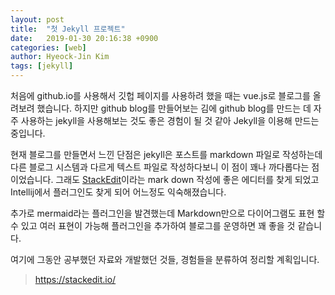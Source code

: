 ```yaml
---
layout: post
title:  "첫 Jekyll 프로젝트"
date:   2019-01-30 20:16:38 +0900
categories: [web]
author: Hyeock-Jin Kim
tags: [jekyll]
---
```


처음에 github.io를 사용해서 깃헙 페이지를 사용하려 했을 때는 vue.js로 블로그를 올려보려 했습니다.
하지만 github blog를 만들어보는 김에 github blog를 만드는 데 자주 사용하는 jekyll을
사용해보는 것도 좋은 경험이 될 것 같아 Jekyll을 이용해 만드는 중입니다.

현재 블로그를 만들면서 느낀 단점은 jekyll은 포스트를 markdown 파일로 작성하는데
다른 블로그 시스템과 다르게 텍스트 파일로 작성하다보니 이 점이 꽤나 까다롭다는 점이었습니다.
그래도 [StackEdit][stack_edit_page]이라는 mark down 작성에 좋은 에디터를 찾게 되었고
Intellij에서 플러그인도 찾게 되어 어느정도 익숙해졌습니다.

추가로 mermaid라는 플러그인을 발견했는데 Markdown만으로 다이어그램도 표현 할 수 있고 여러 표현이 가능해
플러그인을 추가하여 블로그를 운영하면 꽤 좋을 것 같습니다.

여기에 그동안 공부했던 자료와 개발했던 것들, 경험들을 분류하여 정리할 계획입니다.

> https://stackedit.io/

[stack_edit_page]: https://stackedit.io/app#
